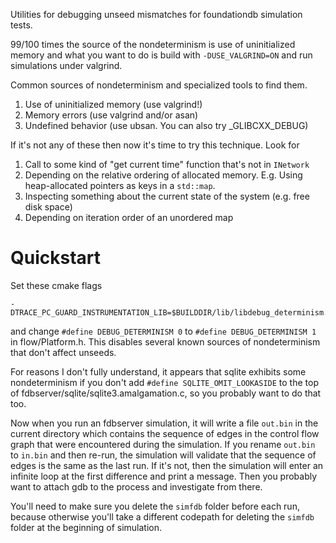 Utilities for debugging unseed mismatches for foundationdb simulation tests.

99/100 times the source of the nondeterminism is use of uninitialized memory and
what you want to do is build with `-DUSE_VALGRIND=ON` and run simulations under
valgrind.

Common sources of nondeterminism and specialized tools to find them.
1. Use of uninitialized memory (use valgrind!)
1. Memory errors (use valgrind and/or asan)
1. Undefined behavior (use ubsan. You can also try _GLIBCXX_DEBUG)

If it's not any of these then now it's time to try this technique. Look for

1. Call to some kind of "get current time" function that's not in `INetwork`
1. Depending on the relative ordering of allocated memory. E.g. Using heap-allocated pointers as keys in a `std::map`.
1. Inspecting something about the current state of the system (e.g. free disk space)
1. Depending on iteration order of an unordered map

# Quickstart

Set these cmake flags

```
-DTRACE_PC_GUARD_INSTRUMENTATION_LIB=$BUILDDIR/lib/libdebug_determinism.a
```

and change `#define DEBUG_DETERMINISM 0` to `#define DEBUG_DETERMINISM 1` in
flow/Platform.h. This disables several known sources of nondeterminism that
don't affect unseeds.

For reasons I don't fully understand, it appears that sqlite exhibits some
nondeterminism if you don't add `#define SQLITE_OMIT_LOOKASIDE` to the top of
fdbserver/sqlite/sqlite3.amalgamation.c, so you probably want to do that too.

Now when you run an fdbserver simulation, it will write a file `out.bin` in the
current directory which contains the sequence of edges in the control flow graph
that were encountered during the simulation. If you rename `out.bin` to `in.bin`
and then re-run, the simulation will validate that the sequence of edges is the
same as the last run. If it's not, then the simulation will enter an infinite
loop at the first difference and print a message. Then you probably want to
attach gdb to the process and investigate from there.

You'll need to make sure you delete the `simfdb` folder before each run, because
otherwise you'll take a different codepath for deleting the `simfdb` folder at
the beginning of simulation.
